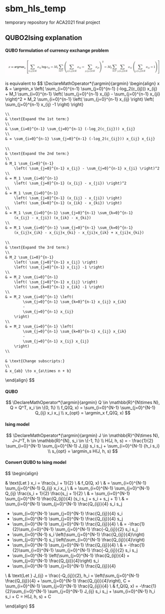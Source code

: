 # sbm_hls_temp
temporary repository for ACA2021 final project

## QUBO2Ising explanation

#### QUBO formulation of currency exchange problem

![](img/QUBO_form.png)

is equivalent to
$$
\DeclareMathOperator*{\argmin}{argmin}
\begin{align}
    x & = \argmin_x \left\{
        \sum_{i=0}^{n-1} \sum_{j=0}^{n-1} (-log_2(c_{ij})) x_{ij}
      + M_1 \sum_{i=0}^{n-1}
      		\left( \sum_{j=0}^{n-1} x_{ij} - \sum_{j=0}^{n-1} x_{ji} \right)^2
      + M_2 \sum_{i=0}^{n-1}
      		\left( \sum_{j=0}^{n-1} x_{ij} \right)
      		\left( \sum_{j=0}^{n-1} x_{ij} -1 \right)
    \right\}
    
	\\
	& \text{Expand the 1st term:}
    \\
    & \sum_{i=0}^{n-1} \sum_{j=0}^{n-1} (-log_2(c_{ij})) x_{ij}
    \\
    & = \sum_{i=0}^{n-1} \sum_{j=0}^{n-1} (-log_2(c_{ij})) x_{ij} x_{ij}
    
	\\
	& \text{Expand the 2nd term:}
	\\
    & M_1 \sum_{i=0}^{n-1}
    	\left( \sum_{j=0}^{n-1} x_{ij} - \sum_{j=0}^{n-1} x_{ji} \right)^2
    \\
    & = M_1 \sum_{i=0}^{n-1}
	    \left( \sum_{j=0}^{n-1} (x_{ij} - x_{ji}) \right)^2
    \\
    & = M_1 \sum_{i=0}^{n-1}
	    \left( \sum_{j=0}^{n-1} (x_{ij} - x_{ji}) \right)
	    \left( \sum_{k=0}^{n-1} (x_{ik} - x_{ki}) \right)
    \\
    & = M_1 \sum_{i=0}^{n-1} \sum_{j=0}^{n-1} \sum_{k=0}^{n-1}
		(x_{ij} - x_{ji}) (x_{ik} - x_{ki})
    \\
    & = M_1 \sum_{i=0}^{n-1} \sum_{j=0}^{n-1} \sum_{k=0}^{n-1}
		(x_{ij}x_{ik} - x_{ij}x_{ki} - x_{ji}x_{ik} + x_{ji}x_{ki})
	
	\\
	& \text{Expand the 3rd term:}
	\\
    & M_2 \sum_{i=0}^{n-1}
        \left( \sum_{j=0}^{n-1} x_{ij} \right)
        \left( \sum_{j=0}^{n-1} x_{ij} -1 \right)
    \\
    & = M_2 \sum_{i=0}^{n-1}
        \left( \sum_{j=0}^{n-1} x_{ij} \right)
        \left( \sum_{k=0}^{n-1} x_{ik} -1 \right)
    \\
    & = M_2 \sum_{i=0}^{n-1} \left(
            \sum_{j=0}^{n-1} \sum_{k=0}^{n-1} x_{ij} x_{ik}
            -
            \sum_{j=0}^{n-1} x_{ij}
        \right)
    \\
    & = M_2 \sum_{i=0}^{n-1} \left(
            \sum_{j=0}^{n-1} \sum_{k=0}^{n-1} x_{ij} x_{ik}
            -
            \sum_{j=0}^{n-1} x_{ij} x_{ij}
        \right)
    \\
    
    & \text{Change subscripts:}
    \\
    & x_{ab} \to x_{a\times n + b}
\end{align}
$$

#### QUBO

$$
\DeclareMathOperator*{\argmin}{argmin}
Q \in \mathbb{R}^{N\times N}, Q = Q^T, x_i \in \{0, 1\}
\\
f_Q(Q, x) = \sum_{i=0}^{N-1} \sum_{j=0}^{N-1} Q_{ij} x_i x_j
\\
x_{opt} = \argmin_x f_Q(Q, x)
$$

#### Ising model

$$
\DeclareMathOperator*{\argmin}{argmin}
J \in \mathbb{R}^{N\times N}, J=J^T, h \in \mathbb{R}^{N}, s_i \in \{-1, 1\}
\\
H(J, h, s) = - \frac{1}{2} \sum_{i=0}^{N-1} \sum_{j=0}^{N-1} J_{ij} s_i s_j + \sum_{i=0}^{N-1} {h_i s_i}
\\
s_{opt} = \argmin_s H(J, h, s)
$$

#### Convert QUBO to Ising model

$$
\begin{align}

& \text{Let } x_i = \frac{s_i + 1}{2}
\\
& f_Q(Q, x)
\\
& = \sum_{i=0}^{N-1} \sum_{j=0}^{N-1} Q_{ij} x_i x_j
\\
& = \sum_{i=0}^{N-1} \sum_{j=0}^{N-1} Q_{ij} \frac{s_i + 1}{2} \frac{s_j + 1}{2}
\\
& = \sum_{i=0}^{N-1} \sum_{j=0}^{N-1} \frac{Q_{ij}}{4} (s_i s_j + s_i + s_j + 1)
\\
& = \sum_{i=0}^{N-1} \sum_{j=0}^{N-1} \frac{Q_{ij}}{4} s_i s_j
+ \sum_{i=0}^{N-1} \sum_{j=0}^{N-1} \frac{Q_{ij}}{4} s_i
+ \sum_{i=0}^{N-1} \sum_{j=0}^{N-1} \frac{Q_{ij}}{4} s_j
+ \sum_{i=0}^{N-1} \sum_{j=0}^{N-1} \frac{Q_{ij}}{4}
\\
& = -\frac{1}{2}\sum_{i=0}^{N-1} \sum_{j=0}^{N-1} \frac{-Q_{ij}}{2} s_i s_j
+ \sum_{i=0}^{N-1} s_i \left(\sum_{j=0}^{N-1} \frac{Q_{ij}}{4}\right)
+ \sum_{j=0}^{N-1} s_j \left(\sum_{i=0}^{N-1} \frac{Q_{ij}}{4}\right)
+ \sum_{i=0}^{N-1} \sum_{j=0}^{N-1} \frac{Q_{ij}}{4}
\\
& = -\frac{1}{2}\sum_{i=0}^{N-1} \sum_{j=0}^{N-1} \frac{-Q_{ij}}{2} s_i s_j
+ \sum_{i=0}^{N-1} \left(\sum_{j=0}^{N-1} \frac{Q_{ij}}{4} + \sum_{j=0}^{N-1} \frac{Q_{ji}}{4}\right) s_i
+ \sum_{i=0}^{N-1} \sum_{j=0}^{N-1} \frac{Q_{ij}}{4}

\\
& \text{Let } J_{ij} = \frac{-Q_{ij}}{2},
h_i = \left(\sum_{j=0}^{N-1} \frac{Q_{ij}}{4} + \sum_{j=0}^{N-1} \frac{Q_{ji}}{4}\right),
C = \sum_{i=0}^{N-1} \sum_{j=0}^{N-1} \frac{Q_{ij}}{4}
\\
& f_Q(Q, x) = -\frac{1}{2}\sum_{i=0}^{N-1} \sum_{j=0}^{N-1} J_{ij} s_i s_j + \sum_{i=0}^{N-1} h_i s_i + C
= H(J, h, s) + C

\end{align}
$$
